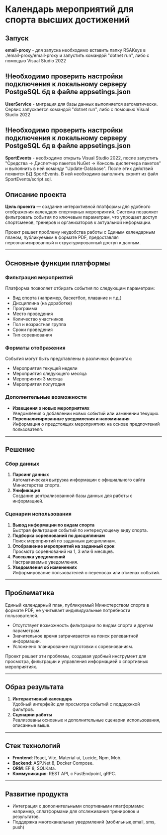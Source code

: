 # Календарь мероприятий для спорта высших достижений

## Запуск

**email-proxy** - для запуска необходимо вставить папку RSAKeys в ./email-proxy/email-proxy и запустить командой "dotnet run", либо с помощью Visual Studio 2022

## !Необходимо проверить настройки подключения к локальному серверу PostgeSQL бд в файле appsetings.json 
**UserService** - миграция для базы данных выполняется автоматически. Сервис запускается командой "dotnet run", либо с помощью Visual Studio 2022

## !Необходимо проверить настройки подключения к локальному серверу PostgeSQL бд в файле appsetings.json 
**SportEvents** - необходимо открыть Visual Studio 2022, после запустить "Средства -> Диспетчер пакетов NuGet -> Консоль диспетчера пакетов" и выполнить в ней команду "Update-Database". После этих действий появится БД SportEvents. В ней необходимо выполнить скрипт из файл SportEvents/script.sql.

## Описание проекта
**Цель проекта** — создание интерактивной платформы для удобного отображения календаря спортивных мероприятий. 
Система позволяет фильтровать события по ключевым параметрам, что упрощает доступ спортсменов, тренеров и организаторов к актуальной информации.

Проект решает проблему неудобства работы с Единым календарным планом, публикуемым в формате PDF, предоставляя персонализированный и структурированный доступ к данным.

---

## Основные функции платформы

### Фильтрация мероприятий
Платформа позволяет отбирать события по следующим параметрам:
- Вид спорта (например, баскетбол, плавание и т.д.)
- Дисциплина (на доработке)
- Программа
- Место проведения
- Количество участников
- Пол и возрастная группа
- Сроки проведения
- Тип соревнования 

### Форматы отображения
События могут быть представлены в различных форматах:
- Мероприятия текущей недели
- Мероприятия следующего месяца
- Мероприятия 3 месяца
- Мероприятия полугодия

### Дополнительные возможности
- **Извещения о новых мероприятиях**  
  Уведомления о добавлении новых событий или изменении текущих.
- **Персонализированные уведомления и напоминания**  
  Информация о предстоящих мероприятиях на основе предпочтений пользователя.

---

## Решение

### Сбор данных
1. **Парсинг данных**  
   Автоматическая выгрузка информации с официального сайта Министерства спорта.
2. **Унификация**  
   Создание централизованной базы данных для работы с информацией.

### Сценарии использования
1. **Вывод информации по видам спорта**  
   Быстрая фильтрация событий по интересующему виду спорта.
2. **Подборка соревнований по дисциплинам**  
   Поиск мероприятий по заданным дисциплинам.
3. **Отображение мероприятий на заданный срок**  
   Просмотр соревнований на 1, 3 или 6 месяцев.
4. **Рассылка уведомлений**  
   Настраиваемые уведомления.
5. **Уведомления об изменениях**  
   Информирование пользователей о переносах или отменах событий.

---

## Проблематика
Единый календарный план, публикуемый Министерством спорта в формате PDF, не учитывает индивидуальные потребности пользователей.  
- Отсутствует возможность фильтрации по видам спорта и другим параметрам.  
- Значительное время затрачивается на поиск релевантной информации.  
- Усложнено планирование подготовки к соревнованиям.  

Проект решает эти проблемы, создавая удобный инструмент для просмотра, фильтрации и управления информацией о спортивных мероприятиях.

---

## Образ результата
1. **Интерактивный календарь**  
   Удобный интерфейс для просмотра событий с поддержкой фильтров.
2. **Сценарии работы**  
   Реализованы основные и дополнительные сценарии использования, описанные выше.

---

## Стек технологий
- **Frontend**: React, Vite, Material ui, Lucide, Npm, Mob. 
- **Backend**: ASP.Net 8, Docker Compose.
- **ORM**: EF 8, SQLKata.
- **Коммуникация**: REST API, с FastEndpoint, gRPC.  

---

## Развитие продукта
- Интеграция с дополнительными спортивными платформами: например, сплатформами для отслеживания тренировок и результатов.
- Поддержка многоканальных уведомлений (мобильные,email, sms, push)
